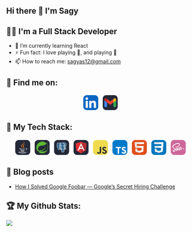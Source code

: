 ## Hi there 👋 I'm Sagy

<!--
**sagyas/sagyas** is a ✨ _special_ ✨ repository because its `README.md` (this file) appears on your GitHub profile.

Here are some ideas to get you started:

- 🔭 I’m currently working on ...
- 🌱 I’m currently learning ...
- 👯 I’m looking to collaborate on ...
- 🤔 I’m looking for help with ...
- 💬 Ask me about ...
- 📫 How to reach me: ...
- 😄 Pronouns: ...
- ⚡ Fun fact: ...
-->
## 👨‍💻 I'm a Full Stack Developer  
 - 🌱 I’m currently learning React  
 - ⚡ Fun fact: I love playing 🏀, and playing 🎸  
 - 📫 How to reach me: sagyas12@gmail.com  

## :email: Find me on:  
<p align="center">
 <a href="https://www.linkedin.com/in/sagyas/" target="_blank" rel="noopener noreferrer"> <img src="icons/LinkedIn.svg" height="40" style="vertical-align:top; margin:4px"></a>
 <a href="mailto:sagyas12@gmail.com"> <img src="icons/Gmail-Dark.svg" alt="Python" height="40" style="vertical-align:top; margin:4px"></a> 
</p>  

## 🧰 My Tech Stack:
<p align="center">
 <img src="icons/Java-Dark.svg" alt="Java" height="40" style="vertical-align:top; margin:4px">
 <img src="icons/Spring-Dark.svg" alt="Java" height="40" style="vertical-align:top; margin:4px">
  <img src="icons/PostgreSQL-Dark.svg" alt="Java" height="40" style="vertical-align:top; margin:4px">
 <img src="icons/Angular-Dark.svg" alt="Angular" height="40" style="vertical-align:top; margin:4px">
 <img src="icons/JavaScript.svg" alt="JavaScript" height="40" style="vertical-align:top; margin:4px">
 <img src="icons/TypeScript.svg" alt="TypeScript" height="40" style="vertical-align:top; margin:4px">
<img src="icons/HTML.svg" alt="HTML" height="40" style="vertical-align:top; margin:4px">
<img src="icons/CSS.svg" alt="CSS" height="40" style="vertical-align:top; margin:4px">
 <img src="icons/Sass.svg" alt="Sass" height="40" style="vertical-align:top; margin:4px">
</p>

## :blue_book: Blog posts
 - [How I Solved Google Foobar — Google’s Secret Hiring Challenge](https://sagyas12.medium.com/how-i-solved-google-foobar-googles-secret-hiring-challenge-d1f5bca6360d)

## :trophy: My Github Stats:
<div>
 <a href="https://github-readme-stats.vercel.app/api/top-langs/?username=sagyas&theme=tokyonight&layout=compact">
  <img src="https://github-readme-stats.vercel.app/api/top-langs/?username=sagyas&theme=tokyonight&layout=compact" />
</a>
</div>
